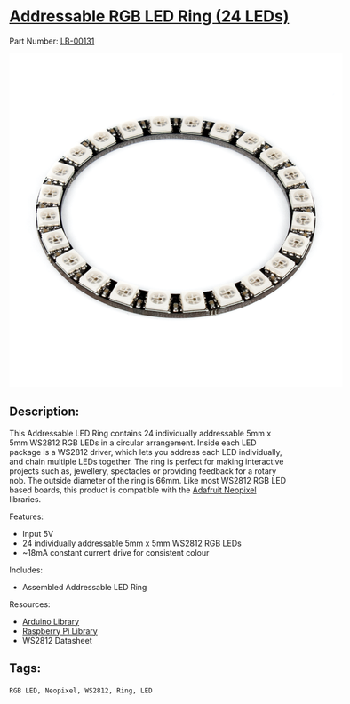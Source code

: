 # [Addressable RGB LED Ring (24 LEDs)](https://littlebirdelectronics.com.au/products/addressable-rgb-led-ring-24-leds)
Part Number: [LB-00131](https://littlebirdelectronics.com.au/products/addressable-rgb-led-ring-24-leds)

<a href="https://littlebirdelectronics.com.au/products/addressable-rgb-led-ring-24-leds"><img src="https://github.com/littlebirdelectronics/LB-00130/blob/master/images/00130-01.png?raw=true" alt="Addressable RGB LED Ring (24 LEDs)" style="max-height:600px; max-width:600px;"></a>

## Description:

This Addressable LED Ring contains 24 individually addressable 5mm x 5mm WS2812 RGB LEDs in a circular arrangement.
Inside each LED package is a WS2812 driver, which lets you address each LED individually, and chain multiple LEDs together.
The ring is perfect for making interactive projects such as, jewellery, spectacles or providing feedback for a rotary nob.
The outside diameter of the ring is 66mm. Like most WS2812 RGB LED based boards, this product is compatible with the [Adafruit Neopixel](https://littlebirdelectronics.com.au/collections/neopixels) libraries. 


Features: 

- Input 5V
- 24 individually addressable 5mm x 5mm WS2812 RGB LEDs
- ~18mA constant current drive for consistent colour

Includes: 

- Assembled Addressable LED Ring

Resources:

 - [Arduino Library](https://github.com/adafruit/Adafruit_NeoPixel)
 - [Raspberry Pi Library](https://github.com/jgarff/rpi_ws281x)
 - WS2812 Datasheet


## Tags:

``RGB LED, Neopixel, WS2812, Ring, LED``
